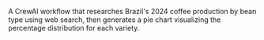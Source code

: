 A CrewAI workflow that researches Brazil's 2024 coffee production by bean type using web search, then generates a pie chart visualizing the percentage distribution for each variety.